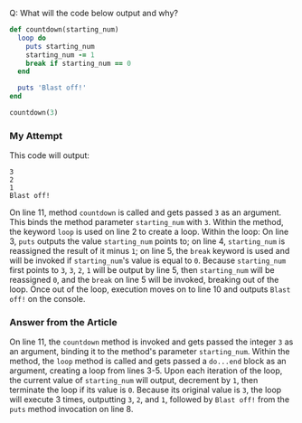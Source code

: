 Q: What will the code below output and why?
```ruby
def countdown(starting_num)
  loop do
    puts starting_num
    starting_num -= 1
    break if starting_num == 0
  end

  puts 'Blast off!'
end

countdown(3)
```
### My Attempt
This code will output:
```shell
3
2
1
Blast off!
```
On line 11, method `countdown` is called and gets passed `3` as an argument. This binds the method parameter `starting_num` with `3`.
Within the method, the keyword `loop` is used on line 2 to create a loop. Within the loop: On line 3, `puts` outputs the value `starting_num` points to; on line 4, `starting_num` is reassigned the result of it minus `1`; on line 5, the `break` keyword is used and will be invoked if `starting_num`'s value is equal to `0`.
Because `starting_num` first points to `3`, `3`, `2`, `1` will be output by line 5, then `starting_num` will be reassigned `0`, and the `break` on line 5 will be invoked, breaking out of the loop.
Once out of the loop, execution moves on to line 10 and outputs `Blast off!` on the console.

### Answer from the Article
On line 11, the `countdown` method is invoked and gets passed the integer `3` as an argument, binding it to the method's parameter `starting_num`. Within the method, the `loop` method is called and gets passed a `do...end` block as an argument, creating a loop from lines 3-5. Upon each iteration of the loop, the current value of `starting_num` will output, decrement by `1`, then terminate the loop if its value is `0`. Because its original value is `3`, the loop will execute 3 times, outputting `3`, `2`, and `1`, followed by `Blast off!` from the `puts` method invocation on line 8.